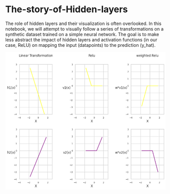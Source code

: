 # The-story-of-Hidden-layers

The role of hidden layers and their visualization is often overlooked. In this notebook, we will attempt to visually follow a series of transformations on a synthetic dataset trained on a simple neural network. The goal is to make less abstract the impact of hidden layers and activation functions (in our case, ReLU) on mapping the input (datapoints) to the prediction (y_hat).

![](visualization.png)
